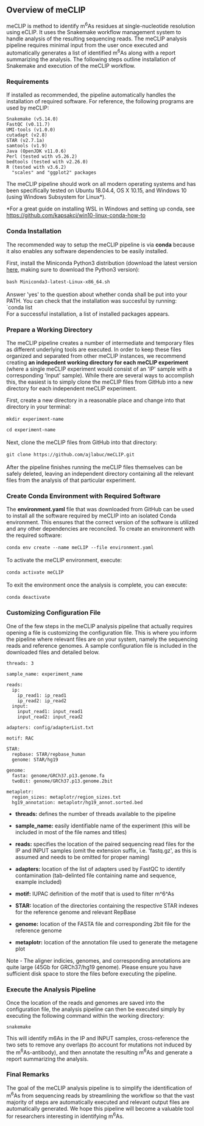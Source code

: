 ## Overview of meCLIP 

meCLIP is method to identify m<sup>6</sup>As residues at single-nucleotide resolution using eCLIP. It uses the Snakemake workflow management system to handle analysis of the resulting sequencing reads. The meCLIP analysis pipeline requires minimal input from the user once executed and automatically generates a list of identified m<sup>6</sup>As along with a report summarizing the analysis. The following steps outline installation of Snakemake and execution of the meCLIP workflow. 

### Requirements

If installed as recommended, the pipeline automatically handles the installation of required software. For reference, the following programs are used by meCLIP:

    Snakemake (v5.14.0)
    FastQC (v0.11.7)
    UMI-tools (v1.0.0)
    cutadapt (v2.8)
    STAR (v2.7.1a)
    samtools (v1.9)
    Java (OpenJDK v11.0.6)
    Perl (tested with v5.26.2)
    bedtools (tested with v2.26.0)
    R (tested with v3.6.2) 
      "scales" and "ggplot2" packages
    
The meCLIP pipeline should work on all modern operating systems and has been specifically tested on Ubuntu 18.04.4, OS X 10.15, and Windows 10 (using Windows Subsystem for Linux*).

*For a great guide on installing WSL in Windows and setting up conda, see https://github.com/kapsakcj/win10-linux-conda-how-to

### Conda Installation

The recommended way to setup the meCLIP pipeline is via **conda** because it also enables any software dependencies to be easily installed.

First, install the Miniconda Python3 distribution (download the latest version [here][id], making sure to download the Python3 version):  
\
`bash Miniconda3-latest-Linux-x86_64.sh`  
\
Answer 'yes' to the question about whether conda shall be put into your PATH. You can check that the installation was succesful by running:
\
  `conda list
\
For a successful installation, a list of installed packages appears.

### Prepare a Working Directory

The meCLIP pipeline creates a number of intermediate and temporary files as different underlying tools are executed. In order to keep these files organized and separated from other meCLIP instances, we recommend creating **an indepedent working directory for each meCLIP experiment** (where a single meCLIP experiment would consist of an 'IP' sample with a corresponding 'Input' sample). While there are several ways to accomplish this, the easiest is to simply clone the meCLIP files from GitHub into a new directory for each independent meCLIP experiment.

First, create a new directory in a reasonable place and change into that directory in your terminal:  
\
`mkdir experiment-name`

`cd experiment-name`  
\
Next, clone the meCLIP files from GitHub into that directory:  
\
`git clone https://github.com/ajlabuc/meCLIP.git`  
\
After the pipeline finishes running the meCLIP files themselves can be safely deleted, leaving an independent directory containing all the relevant files from the analysis of that particular experiment.

### Create Conda Environment with Required Software

The **environment.yaml** file that was downloaded from GitHub can be used to install all the software required by meCLIP into an isolated Conda environment. This ensures that the correct version of the software is utilized and any other dependencies are reconciled. To create an environment with the required software:  
\
`conda env create --name meCLIP --file environment.yaml`  
\
To activate the meCLIP environment, execute:  
\
`conda activate meCLIP`  
\
To exit the environment once the analysis is complete, you can execute:  
\
`conda deactivate`  

### Customizing Configuration File

One of the few steps in the meCLIP analysis pipeline that actually requires opening a file is customizing the configuration file. This is where you inform the pipeline where relevant files are on your system, namely the sequencing reads and reference genomes. A sample configuration file is included in the downloaded files and detailed below. 

```
threads: 3

sample_name: experiment_name

reads:
  ip:
    ip_read1: ip_read1
    ip_read2: ip_read2
  input:
    input_read1: input_read1
    input_read2: input_read2

adapters: config/adapterList.txt

motif: RAC

STAR:
  repbase: STAR/repbase_human
  genome: STAR/hg19

genome:
  fasta: genome/GRCh37.p13.genome.fa
  twoBit: genome/GRCh37.p13.genome.2bit
  
metaplotr:
  region_sizes: metaplotr/region_sizes.txt
  hg19_annotation: metaplotr/hg19_annot.sorted.bed
```

* **threads:** defines the number of threads available to the pipeline  

* **sample_name:** easily identifiable name of the experiment (this will be included in most of the file names and titles)  

* **reads:** specifies the location of the paired sequencing read files for the IP and INPUT samples (omit the extension suffix, i.e. 'fastq.gz', as this is assumed and needs to be omitted for proper naming) 

* **adapters:** location of the list of adapters used by FastQC to identify contamination (tab-delinted file containing name and sequence, example included)  

* **motif:** IUPAC definition of the motif that is used to filter m^6^As    

* **STAR:** location of the directories containing the respective STAR indexes for the reference genome and relevant RepBase  

* **genome:** location of the FASTA file and corresponding 2bit file for the reference genome

* **metaplotr:** location of the annotation file used to generate the metagene plot

Note - The aligner indicies, genomes, and corresponding annotations are quite large (45Gb for GRCh37/hg19 genome). Please ensure you have sufficient disk space to store the files before executing the pipeline.

### Execute the Analysis Pipeline

Once the location of the reads and genomes are saved into the configuration file, the analysis pipeline can then be executed simply by executing the following command within the working directory: 

`snakemake`

This will identify m6As in the IP and INPUT samples, cross-reference the two sets to remove any overlaps (to account for mutations not induced by the m<sup>6</sup>As-antibody), and then annotate the resulting m<sup>6</sup>As and generate a report summarizing the analysis.

### Final Remarks

The goal of the meCLIP analysis pipeline is to simplify the identification of m<sup>6</sup>As from sequencing reads by streamlining the workflow so that the vast majority of steps are automatically executed and relevant output files are automatically generated. We hope this pipeline will become a valuable tool for researchers interesting in identifying m<sup>6</sup>As.

[id]: https://conda.io/en/latest/miniconda.html